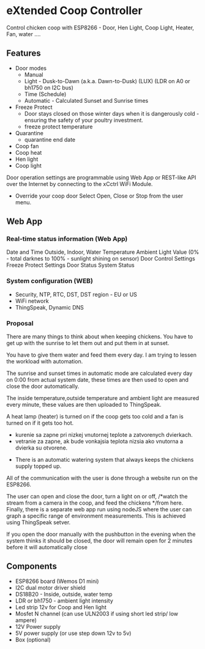 # eXtended Coop Controller
Control chicken coop with ESP8266 - Door, Hen Light, Coop Light, Heater, Fan, water .... 

## Features

- Door modes
	- Manual
	- Light - Dusk-to-Dawn (a.k.a. Dawn-to-Dusk) (LUX) (LDR on A0 or bh1750 on I2C bus)
	- Time (Schedule)
	- Automatic - Calculated Sunset and Sunrise times
- Freeze Protect
	- Door stays closed on those winter days when it is dangerously cold - ensuring the safety of your poultry investment.
	- freeze protect temperature
- Quarantine
	- quarantine end date
- Coop fan
- Coop heat
- Hen light
- Coop light

Door operation settings are programmable using Web App or REST-like API over the Internet by connecting to the xCctrl WiFi Module.
- Override your coop door Select Open, Close or Stop from the user menu.

## Web App

### Real-time status information (Web App)
 Date and Time
 Outside, Indoor, Water Temperature
 Ambient Light Value (0% - total darknes to 100% - sunlight shining on sensor)
 Door Control Settings
 Freeze Protect Settings
 Door Status
 System Status
 

### System configuration (WEB) 
 - Security, NTP, RTC, DST, DST region - EU or US
 - WiFi network
 - ThingSpeak, Dynamic DNS
 
### Proposal
There are many things to think about when keeping chickens. You have to get up with the sunrise to let them out and put them in at sunset. 

You have to give them water and feed them every day. I am trying to lessen the workload with automation.


The sunrise and sunset times in automatic mode are calculated every day on 0:00 from actual system date, these times are then used to open and close the door automatically.

The inside temperature,outside temperature and ambient light are measured every minute, these values are then uploaded to ThingSpeak.  

A heat lamp (heater) is turned on if the coop gets too cold and a fan is turned on if it gets too hot.
 - kurenie sa zapne pri nizkej vnutornej teplote a zatvorenych dvierkach.
 - vetranie za zapne, ak bude vonkajsia teplota nizsia ako vnutorna a dvierka su otvorene.

* There is an automatic watering system that always keeps the chickens supply topped up.

All of the communication with the user is done through a website run on the ESP8266.
 
The user can open and close the door, turn a light on or off, /*watch the stream from a camera in the coop, and feed the chickens */from here.
Finally, there is a separate web app run using nodeJS where the user can graph a specific range of environment measurements. This is achieved using ThingSpeak setver.



If you open the door manually with the pushbutton in the evening when the system thinks it should be closed, the door will remain open for 2 minutes before it will automatically close


## Components
- ESP8266 board (Wemos D1 mini)
- I2C dual motor driver shield
- DS18B20 - Inside, outside, water temp
- LDR or bh1750 - ambient light intensity
- Led strip 12v for Coop and Hen light
- Mosfet N channel (can use ULN2003 if using short led strip/ low ampere)
- 12V Power supply
- 5V power supply (or use step down 12v to 5v)
- Box (optional) 
